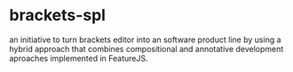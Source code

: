 brackets-spl
============

an initiative to turn brackets editor into an software product line by using a hybrid approach that combines compositional and annotative development aproaches implemented in FeatureJS.
